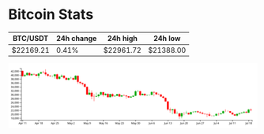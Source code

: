 # Bitcoin Stats

BTC/USDT|24h change|24h high|24h low|
|---|---|---|---|
|$22169.21|0.41%|$22961.72|$21388.00|

<img src="./chart.svg">
